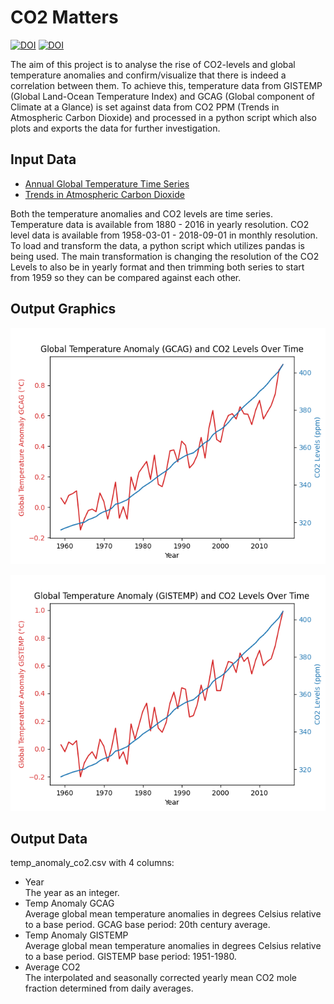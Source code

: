 # CO2 Matters
[![DOI](https://zenodo.org/badge/639773723.svg)](https://zenodo.org/badge/latestdoi/639773723)
[![DOI](https://test.researchdata.tuwien.ac.at/badge/DOI/10.70124/4s85p-g0w08.svg)](https://test.researchdata.tuwien.ac.at/records/4s85p-g0w08)

The aim of this project is to analyse the rise of CO2-levels and global temperature anomalies and confirm/visualize 
that there is indeed a correlation between them. 
To achieve this, temperature data from GISTEMP (Global Land-Ocean Temperature Index) and GCAG 
(Global component of Climate at a Glance) is set against data from CO2 PPM (Trends in Atmospheric Carbon Dioxide) 
and processed in a python script which also plots and exports the data for further investigation.

## Input Data
- [Annual Global Temperature Time Series](https://datahub.io/core/global-temp) 
- [Trends in Atmospheric Carbon Dioxide](https://datahub.io/core/co2-ppm) 

Both the temperature anomalies and CO2 levels are time series. 
Temperature data is available from 1880 - 2016 in yearly resolution. CO2 level data is available 
from 1958-03-01 - 2018-09-01 in monthly resolution. To load and transform the data, 
a python script which utilizes pandas is being used. The main transformation is changing the resolution 
of the CO2 Levels to also be in yearly format and then trimming both series to start from 1959 so they can be 
compared against each other.

## Output Graphics
![Global Temperature Anomaly (GCAG) and CO2 Levels Over Time.png](output%2FGlobal%20Temperature%20Anomaly%20%28GCAG%29%20and%20CO2%20Levels%20Over%20Time.png)

![Global Temperature Anomaly (GISTEMP) and CO2 Levels Over Time.png](output%2FGlobal%20Temperature%20Anomaly%20%28GISTEMP%29%20and%20CO2%20Levels%20Over%20Time.png)


## Output Data

temp_anomaly_co2.csv with 4 columns:
- Year \
The year as an integer.
- Temp Anomaly GCAG \
Average global mean temperature anomalies in degrees Celsius relative to a base period. GCAG base period: 20th century average.
- Temp Anomaly GISTEMP \
Average global mean temperature anomalies in degrees Celsius relative to a base period. GISTEMP base period: 1951-1980. 
- Average CO2 \
The interpolated and seasonally corrected yearly mean CO2 mole fraction determined from daily averages. 